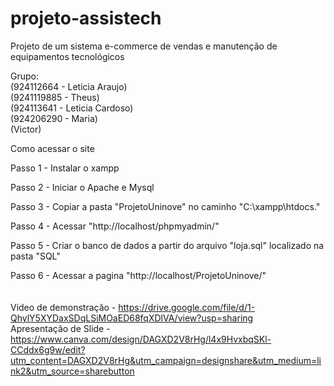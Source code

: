 # projeto-assistech
 Projeto de um sistema e-commerce de vendas e manutenção de equipamentos tecnológicos

Grupo: <br>
(924112664 - Leticia Araujo)<br>
(9241119885 - Theus)<br>
(924113641 - Leticia Cardoso)<br>
(924206290 - Maria)<br>
(Victor)<br>

Como acessar o site

Passo 1 - Instalar o xampp

Passo 2 - Iniciar o Apache e Mysql

Passo 3 - Copiar a pasta "ProjetoUninove" no caminho "C:\xampp\htdocs\."

Passo 4 - Acessar "http://localhost/phpmyadmin/"

Passo 5 - Criar o banco de dados a partir do arquivo "loja.sql" localizado na pasta "SQL"

Passo 6 - Acessar a pagina "http://localhost/ProjetoUninove/"
<br>
<br>
<br>
Video de demonstração - https://drive.google.com/file/d/1-QhylY5XYDaxSDqLSiMOaED68fqXDlVA/view?usp=sharing <br>
Apresentação de Slide - https://www.canva.com/design/DAGXD2V8rHg/l4x9HvxbqSKl-CCddx6g9w/edit?utm_content=DAGXD2V8rHg&utm_campaign=designshare&utm_medium=link2&utm_source=sharebutton

